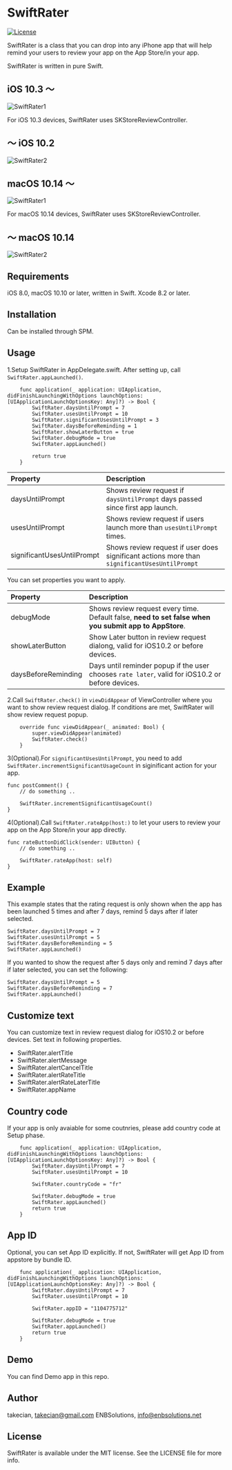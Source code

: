 # SwiftRater

[![License](https://img.shields.io/cocoapods/l/SwiftRater.svg?style=flat)](LICENSE)

SwiftRater is a class that you can drop into any iPhone app that will help remind your users to review your app on the App Store/in your app.

SwiftRater is written in pure Swift.

## iOS 10.3 〜
![SwiftRater1](./Resource/later1.gif)

For iOS 10.3 devices, SwiftRater uses SKStoreReviewController.

## 〜 iOS 10.2
![SwiftRater2](./Resource/later2.gif)

## macOS 10.14 〜
![SwiftRater1](./Resource/macos-later1.gif)

For macOS 10.14 devices, SwiftRater uses SKStoreReviewController.

## 〜 macOS 10.14
![SwiftRater2](./Resource/macos-later2.gif)

## Requirements

iOS 8.0, macOS 10.10 or later, written in Swift.
Xcode 8.2 or later.

## Installation

Can be installed through SPM.

## Usage

1.Setup SwiftRater in AppDelegate.swift. After setting up, call `SwiftRater.appLaunched()`.

```
    func application(_ application: UIApplication, didFinishLaunchingWithOptions launchOptions: [UIApplicationLaunchOptionsKey: Any]?) -> Bool {
        SwiftRater.daysUntilPrompt = 7
        SwiftRater.usesUntilPrompt = 10
        SwiftRater.significantUsesUntilPrompt = 3
        SwiftRater.daysBeforeReminding = 1
        SwiftRater.showLaterButton = true
        SwiftRater.debugMode = true
        SwiftRater.appLaunched()

        return true
    }

```

| Property      | Description           |
| :------------- |:-------------|
| daysUntilPrompt      | Shows review request if `daysUntilPrompt` days passed since first app launch. |
| usesUntilPrompt      | Shows review request if users launch more than `usesUntilPrompt` times.      |
| significantUsesUntilPrompt | Shows review request if user does significant actions more than `significantUsesUntilPrompt` |

You can set properties you want to apply.

| Property      | Description           |
| :------------- |:-------------|
| debugMode      | Shows review request every time. Default false, **need to set false when you submit app to AppStore**. |
| showLaterButton | Show Later button in review request dialong, valid for iOS10.2 or before devices.|
| daysBeforeReminding | Days until reminder popup if the user chooses `rate later`,  valid for iOS10.2 or before devices.      |

2.Call `SwiftRater.check()` in `viewDidAppear` of ViewController where you want to show review request dialog. If conditions are met, SwiftRater will show review request popup.

```
    override func viewDidAppear(_ animated: Bool) {
        super.viewDidAppear(animated)
        SwiftRater.check()
    }

```

3(Optional).For `significantUsesUntilPrompt`, you need to add `SwiftRater.incrementSignificantUsageCount` in siginificant action for your app.

```
func postComment() {
    // do something ..

	SwiftRater.incrementSignificantUsageCount()
}

```

4(Optional).Call `SwiftRater.rateApp(host:)` to let your users to review your app on the App Store/in your app directly.

```
func rateButtonDidClick(sender: UIButton) {
    // do something ..

	SwiftRater.rateApp(host: self)
}

```

## Example

This example states that the rating request is only shown when the app has been launched 5 times and after 7 days, remind 5 days after if later selected.

```
SwiftRater.daysUntilPrompt = 7
SwiftRater.usesUntilPrompt = 5
SwiftRater.daysBeforeReminding = 5
SwiftRater.appLaunched()
```

If you wanted to show the request after 5 days only and remind 7 days after if later selected, you can set the following:

```
SwiftRater.daysUntilPrompt = 5
SwiftRater.daysBeforeReminding = 7
SwiftRater.appLaunched()
```

## Customize text

You can customize text in review request dialog for iOS10.2 or before devices. Set text in following properties.
- SwiftRater.alertTitle
- SwiftRater.alertMessage
- SwiftRater.alertCancelTitle
- SwiftRater.alertRateTitle
- SwiftRater.alertRateLaterTitle
- SwiftRater.appName

## Country code

If your app is only avaiable for some coutnries, please add country code at Setup phase.

```
    func application(_ application: UIApplication, didFinishLaunchingWithOptions launchOptions: [UIApplicationLaunchOptionsKey: Any]?) -> Bool {
        SwiftRater.daysUntilPrompt = 7
        SwiftRater.usesUntilPrompt = 10

        SwiftRater.countryCode = "fr"

        SwiftRater.debugMode = true
        SwiftRater.appLaunched()
        return true
    }
```

## App ID

Optional, you can set App ID explicitly. If not, SwiftRater will get App ID from appstore by bundle ID.

```
    func application(_ application: UIApplication, didFinishLaunchingWithOptions launchOptions: [UIApplicationLaunchOptionsKey: Any]?) -> Bool {
        SwiftRater.daysUntilPrompt = 7
        SwiftRater.usesUntilPrompt = 10

        SwiftRater.appID = "1104775712"

        SwiftRater.debugMode = true
        SwiftRater.appLaunched()
        return true
    }
```
## Demo

You can find Demo app in this repo.

## Author

takecian, takecian@gmail.com
ENBSolutions, info@enbsolutions.net

## License

SwiftRater is available under the MIT license. See the LICENSE file for more info.

